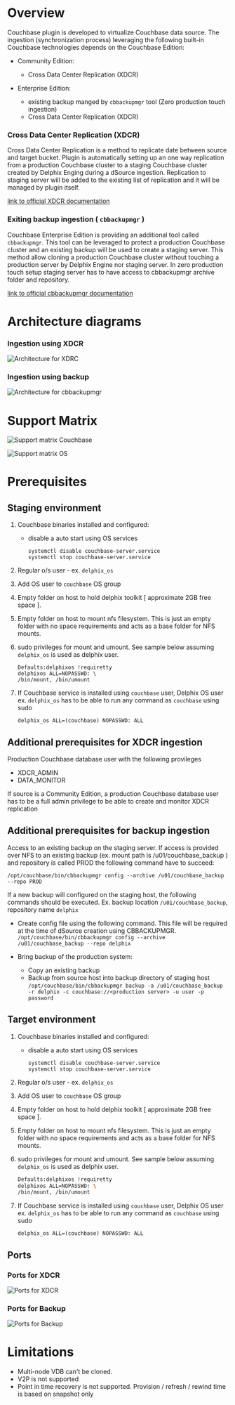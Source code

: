 # Overview

Couchbase plugin is developed to virtualize Couchbase data source. The ingestion (synchronization process) leveraging the following built-in Couchbase technologies
depends on the Couchbase Edition:

- Community Edition:
    - Cross Data Center Replication (XDCR)

- Enterprise Edition:
    - existing backup manged by `cbbackupmgr` tool (Zero production touch ingestion)
    - Cross Data Center Replication (XDCR)


### Cross Data Center Replication (XDCR)

Cross Data Center Replication is a method to replicate date between source and target bucket. Plugin is automatically setting up an one way replication
from a production Couchbase cluster to a staging Couchbase cluster created by Delphix Enging during a dSource ingestion.
Replication to staging server will be added to the existing list of replication and it will be managed by plugin itself.

[link to official XDCR documentation](https://docs.couchbase.com/server/current/learn/clusters-and-availability/xdcr-overview.html)


### Exiting backup ingestion ( `cbbackupmgr` )

Couchbase Enterprise Edition is providing an additional tool called `cbbackupmgr`.
This tool can be leveraged to protect a production Couchbase cluster and an existing backup
will be used to create a staging server. This method allow cloning a production Couchbase cluster
without touching a production server by Delphix Engine nor staging server. In zero production touch
setup staging server has to have access to cbbackupmgr archive folder and repository.

[link to official cbbackupmgr documentation](https://docs.couchbase.com/server/6.6/backup-restore/backup-restore.html)


# Architecture diagrams

### Ingestion using XDCR


![Architecture for XDRC](./image/architecture_xdcr.png)

### Ingestion using backup


![Architecture for cbbackupmgr](./image/architecture_backup.png)

# Support Matrix

![Support matrix Couchbase](./image/compability_couchbase.png)

![Support matrix OS](./image/compability_os.png)


# Prerequisites

## Staging environment 

1. Couchbase binaries installed and configured:
    * disable a auto start using OS services 

        `systemctl disable couchbase-server.service`  
        `systemctl stop couchbase-server.service`

2. Regular o/s user - ex. `delphix_os`
3. Add OS user to `couchbase` OS group
4. Empty folder on host to hold delphix toolkit  [ approximate 2GB free space ].
5. Empty folder on host to mount nfs filesystem. This is just an empty folder with no space requirements and acts as a base folder for NFS mounts.
6. sudo privileges for mount and umount. See sample below assuming `delphix_os` is used as delphix user.

   ```
   Defaults:delphixos !requiretty
   delphixos ALL=NOPASSWD: \ 
   /bin/mount, /bin/umount
   ```
     
7. If Couchbase service is installed using `couchbase` user, Delphix OS user ex. `delphix_os` has to be able to run any command as `couchbase` using sudo

   ```
   delphix_os ALL=(couchbase) NOPASSWD: ALL
   ```


## Additional prerequisites for XDCR ingestion

Production Couchbase database user with the following provileges

*  XDCR_ADMIN
*  DATA_MONITOR

If source is a Community Edition, a production Couchbase database user has to be a full admin privilege
to be able to create and monitor XDCR replication

## Additional prerequisites for backup ingestion

Access to an existing backup on the staging server. 
If access is provided over NFS to an existing backup (ex. mount path is /u01/couchbase_backup ) and repository is called PROD the following command have to succeed:

 `/opt/couchbase/bin/cbbackupmgr config --archive /u01/couchbase_backup --repo PROD`

If a new backup will configured on the staging host, the following commands should be executed. Ex. backup location `/u01/couchbase_backup`, repository name `delphix`

* Create config file using the following command. This file will be required at the time of dSource creation using CBBACKUPMGR.   
    `/opt/couchbase/bin/cbbackupmgr config --archive /u01/couchbase_backup --repo delphix`

* Bring backup of the production system:   
    * Copy an existing backup
    * Backup from source host into backup directory of staging host  
    `/opt/couchbase/bin/cbbackupmgr backup -a /u01/couchbase_backup -r delphix -c couchbase://<production server> -u user -p password`



## Target environment 

1. Couchbase binaries installed and configured:
    * disable a auto start using OS services 

        `systemctl disable couchbase-server.service`  
        `systemctl stop couchbase-server.service`

2. Regular o/s user - ex. `delphix_os`
3. Add OS user to `couchbase` OS group
4. Empty folder on host to hold delphix toolkit  [ approximate 2GB free space ].
5. Empty folder on host to mount nfs filesystem. This is just an empty folder with no space requirements and acts as a base folder for NFS mounts.
6. sudo privileges for mount and umount. See sample below assuming `delphix_os` is used as delphix user.

   ```bash
   Defaults:delphixos !requiretty
   delphixos ALL=NOPASSWD: \ 
   /bin/mount, /bin/umount
   ```
     
7. If Couchbase service is installed using `couchbase` user, Delphix OS user ex. `delphix_os` has to be able to run any command as `couchbase` using sudo
   ```shell
   delphix_os ALL=(couchbase) NOPASSWD: ALL
   ```


## Ports

### Ports for XDCR

![Ports for XDCR](./image/ports_xdcr.png)

### Ports for Backup

![Ports for Backup](./image/ports_backup.png)



# Limitations

* Multi-node VDB can't be cloned.
* V2P is not supported
* Point in time recovery is not supported. Provision / refresh / rewind time is based on snapshot only




       
  


    

